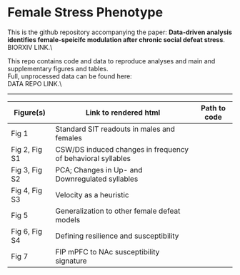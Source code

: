 # Female Stress Phenotype

This is the github repository accompanying the paper: **Data-driven analysis identifies female-speicifc modulation after chronic social defeat stress**.\
BIORXIV LINK.\

This repo contains code and data to reproduce analyses and main and supplementary figures and tables.\
Full, unprocessed data can be found here:\
DATA REPO LINK.\

--- 

Figure(s) | Link to rendered html | Path to code 
--------- | --------------------- | ------------
Fig 1 | Standard SIT readouts in males and females | 
Fig 2, Fig S1 | CSW/DS induced changes in frequency of behavioral syllables | 
Fig 3, Fig S2 | PCA; Changes in Up- and Downregulated syllables | 
Fig 4, Fig S3 | Velocity as a heuristic | 
Fig 5 | Generalization to other female defeat models | 
Fig 6, Fig S4 | Defining resilience and susceptibility | 
Fig 7 | FIP mPFC to NAc susceptibility signature | 